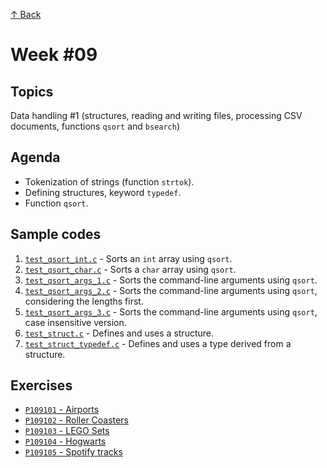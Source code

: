 [↑ Back](../README.md)

# Week #09

## Topics

Data handling #1 (structures, reading and writing files, processing CSV documents, functions `qsort` and `bsearch`)

## Agenda

* Tokenization of strings (function `strtok`).
* Defining structures, keyword `typedef`.
* Function `qsort`.

## Sample codes

1. [`test_qsort_int.c`](./samples/test_qsort_int.c) - Sorts an `int` array using `qsort`.
1. [`test_qsort_char.c`](./samples/test_qsort_char.c) - Sorts a `char` array using `qsort`.
1. [`test_qsort_args_1.c`](./samples/test_qsort_args_1.c) - Sorts the command-line arguments using `qsort`.
1. [`test_qsort_args_2.c`](./samples/test_qsort_args_2.c) - Sorts the command-line arguments using `qsort`, considering the lengths first.
1. [`test_qsort_args_3.c`](./samples/test_qsort_args_3.c) - Sorts the command-line arguments using `qsort`, case insensitive version.
2. [`test_struct.c`](./samples/test_struct.c) - Defines and uses a structure.
3. [`test_struct_typedef.c`](./samples/test_struct_typedef.c) - Defines and uses a type derived from a structure.

## Exercises

* [`P109101` - Airports](./exercises/P109101.md)
* [`P109102` - Roller Coasters](./exercises/P109102.md)
* [`P109103` - LEGO Sets](./exercises/P109103.md)
* [`P109104` - Hogwarts](./exercises/P109104.md)
* [`P109105` - Spotify tracks](./exercises/P109105.md)
